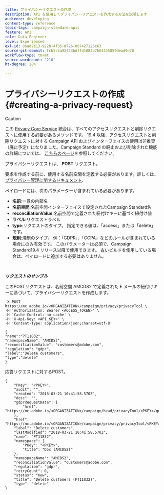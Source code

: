```yaml
---
title: プライバシーリクエストの作成
description: API を使用してプライバシーリクエストを作成する方法を説明します
audience: developing
content-type: reference
topic-tags: campaign-standard-apis
feature: API
role: Data Engineer
level: Experienced
exl-id: 06ad2e13-922b-4f35-8726-007427125c63
source-git-commit: fcb5c4a92f23bdffd1082b7b044b5859dead9d70
workflow-type: tm+mt
source-wordcount: '210'
ht-degree: 28%

---
```


# プライバシーリクエストの作成 {#creating-a-privacy-request}

>[!CAUTION]
>
>この [Privacy Core Service](https://adobe.io/apis/cloudplatform/gdpr.html) 統合は、すべてのアクセスリクエストと削除リクエストに使用する必要があるメソッドです。 19.4 以降、アクセスリクエストと削除リクエストに対する Campaign API およびインターフェイスの使用は非推奨（廃止予定）になりました。Campaign Standard の廃止および削除された機能の詳細については、 [こちらのページ](../../rn/using/deprecated-features.md)を参照してください。

プライバシーリクエストは、 **POST** リクエスト。

 要求を作成する前に、使用する名前空間を定義する必要があります。詳しくは、 [プライバシー管理に関するドキュメント](https://helpx.adobe.com/jp/campaign/kb/acs-privacy.html#ManagingPrivacyRequests).

ペイロードには、次のパラメーターが含まれている必要があります。

* **名前**:一意の内部名
* **名前空間**:名前空間インターフェイスで設定されたCampaign Standard名
* **reconciliationValue**:名前空間で定義された紐付けキーに基づく紐付け値
* **ラベル**:リクエストラベル
* **type**:リクエストのタイプ。 指定できる値は、「access」または「delete」です。
* **規則**:規制のタイプ。 例：「GDPR」、「CCPA」などのルールが含まれている場合にのみ有効です。 このパラメーターは必須で、Campaign Standard19.4 リリース以降で使用できます。 古いビルドを使用している場合は、ペイロードに追加する必要はありません。

<br/>

***リクエストのサンプル***

このPOSTリクエストは、名前空間 AMCDS2 で定義された E メールの紐付けキーに基づいて、プライバシーリクエストを作成します。

```
-X POST https://mc.adobe.io/<ORGANIZATION>/campaign/privacy/privacyTool \
-H 'Authorization: Bearer <ACCESS_TOKEN>' \
-H 'Cache-Control: no-cache' \
-H 'X-Api-Key: <API_KEY>' \
-H 'Content-Type: application/json;charset=utf-8'

{
"name":"PT11832",
"namespaceName": "AMCDS2",
"reconciliationValue": "customers@adobe.com",
"regulation": "gdpr",
"label":"Delete customers",
"type":"delete"
}
```

応答リクエストに対するPOST。

```
{
    "PKey": "<PKEY>",
    "audit": "",
    "created": "2018-03-21 10:41:58.570Z",
    "desc": "",
    "gdprRequestData": {
        "href": "https://mc.adobe.io/<ORGANIZATION>/campaign/head/privacyTool/<PKEY>/gdprRequestData/"
    },
    "href": "https://mc.adobe.io/<ORGANIZATION>/campaign/privacy/privacyTool/<PKEY>",
    "label": "Delete customers",
    "lastModified": "2018-03-21 10:41:58.570Z",
    "name": "PT11832",
    "namespace": {
        "PKey": "<PKEY>",
        "title": "Doc (AMCDS2)"
    },
    "namespaceName": "AMCDS2",
    "reconciliationValue": "customers@adobe.com",
    "regulation": "gdpr",
    "retryCount": 0,
    "status": "new",
    "title": "Delete customers (PT11832)",
    "type": "delete"
}
```
